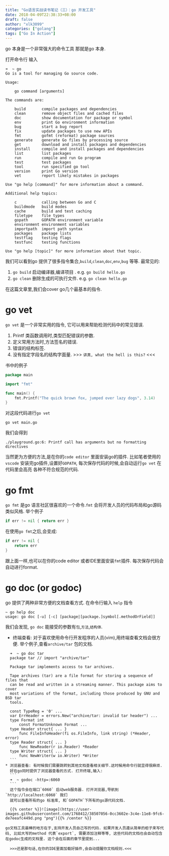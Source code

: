 ```yaml
---
title: "Go语言实战读书笔记（三）：go 开发工具"
date: 2018-04-09T22:38:33+08:00
draft: false
author: "xlk3099"
categories: ["golang"]
tags: ["Go In Action"]
---
```

go 本身是一个非常强大的命令工具 那就是go 本身.

打开命令行 输入
```
➜  ~ go
Go is a tool for managing Go source code.

Usage:

	go command [arguments]

The commands are:

	build       compile packages and dependencies
	clean       remove object files and cached files
	doc         show documentation for package or symbol
	env         print Go environment information
	bug         start a bug report
	fix         update packages to use new APIs
	fmt         gofmt (reformat) package sources
	generate    generate Go files by processing source
	get         download and install packages and dependencies
	install     compile and install packages and dependencies
	list        list packages
	run         compile and run Go program
	test        test packages
	tool        run specified go tool
	version     print Go version
	vet         report likely mistakes in packages

Use "go help [command]" for more information about a command.

Additional help topics:

	c           calling between Go and C
	buildmode   build modes
	cache       build and test caching
	filetype    file types
	gopath      GOPATH environment variable
	environment environment variables
	importpath  import path syntax
	packages    package lists
	testflag    testing flags
	testfunc    testing functions

Use "go help [topic]" for more information about that topic.
```
我们可以看到go 提供了很多指令集合,`build`,`clean`,`doc`,`env`,`bug` 等等.
最常见的:

  1. `go build` 启动编译器,编译项目 . e.g. ```go build hello.go```
  2. `go clean` 删除生成的可执行文件. e.g. ```go clean hello.go```
 
在这篇文章里,我们会cover go几个最基本的指令.

# go vet
`go vet` 是一个非常实用的指令, 它可以用来帮助检测代码中的常见错误.

  1. Printf 类函数调用时,类型匹配错误的参数. 
  2. 定义常用方法时,方法签名的错误.
  3. 错误的结构标签.
  4. 没有指定字段名的结构字面量. >>> `讲真, what the hell is this?` <<<

书中的例子
```go
package main

import "fmt"

func main() {
	fmt.Printf("The quick brown fox, jumped over lazy dogs", 3.14)
}

```
对这段代码进行`go vet`
``` 
go vet main.go
```
我们会得到
```
./playground.go:6: Printf call has arguments but no formatting directives
```
当然更为方便的方法,是在你的`code editor` 里面安装go的插件. 比如笔者使用的`vscode` 
安装完go插件,设置好`GOPATH`, 每次保存代码的时候,会自动运行`go vet` 在代码里会高亮
各种不符合规范的代码.

# go fmt
`go fmt` 是go 语言社区很喜欢的一个命令.`fmt` 会将开发人员的代码布局和go源码类似风格.
举个例子

```go
if err != nil { return err }
```

在使用`go fmt`之后,会变成:

```go
if err != nil {
	return err
}
```

跟上面一样,也可以在你的code editor 或者IDE里面安装`fmt`插件. 每次保存代码会自动进行format.

# go doc (or godoc)

go 提供了两种非常方便的文档查看方式. 在命令行输入 `help` 指令

```
~ go help doc
usage: go doc [-u] [-c] [package|[package.]symbol[.methodOrField]]
```

我们会发现, `go doc` 能接受的参数有`包`,`方法`,`结构体`.

  * 终端查看: 对于喜欢使用命令行开发程序的人员(vim),用终端查看文档会很方便. 
	举个例子,查看`archive/tar` 包的文档.
  ```
	➜  ~ go doc tar
	package tar // import "archive/tar"

	Package tar implements access to tar archives.

	Tape archives (tar) are a file format for storing a sequence of files that
	can be read and written in a streaming manner. This package aims to cover
	most variations of the format, including those produced by GNU and BSD tar
	tools.

	const TypeReg = '0' ...
	var ErrHeader = errors.New("archive/tar: invalid tar header") ...
	type Format int
		const FormatUnknown Format ...
	type Header struct{ ... }
		func FileInfoHeader(fi os.FileInfo, link string) (*Header, error)
	type Reader struct{ ... }
		func NewReader(r io.Reader) *Reader
	type Writer struct{ ... }
		func NewWriter(w io.Writer) *Writer
	```
  * 浏览器查看: 有时候我们需要跳转到其他文档查看相关细节.这时候用命令行就显得很麻烦.
    好在go同时提供了浏览器查看的方式. 打开终端,输入:
	```
	➜  ~ godoc -http=:6060 
	```
	这个指令会在端口`6060` 启动web服务器. 打开浏览器,导航到`http://localhost:6060` 我们
	就可以查看所有的go 标准库, 和`GOPATH`下所有的go源代码文档.

	{{% center %}}![image](https://user-images.githubusercontent.com/1768412/38507056-0cc3602e-3c4e-11e8-9fc6-de7eeafc449d.png "png"){{% /center %}}

go文档工具最棒的地方在于,支持开发人员自己写的代码. 如果开发人员遵从简单的柜子来写代码, 比如大写的method 代表`export`, 需要添加注释等等, 这些代码的文档也会自动包含在godoc生成的文档里. 这个会在后面的章节里提到...

	>>>还是那句话,在你的IDE里面加载好插件,会自动提醒你文档规则.<<<

